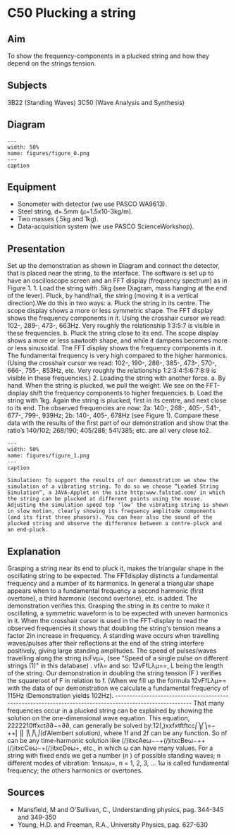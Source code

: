 # C50 Plucking a string 
     
  
## Aim   
 To show the frequency-components in a plucked string and how they depend on the strings tension.    
  
## Subjects   
 3B22 (Standing Waves) 3C50 (Wave Analysis and Synthesis)   
  
## Diagram   
   
```{figure} figures/figure_0.png  
---  
width: 50%  
name: figures/figure_0.png  
---  
caption  
``` 
     
  
## Equipment   
 
 *  Sonometer with detector (we use PASCO WA9613). 
 *  Steel string, d=.5mm (μ=1.5x10-3kg/m). 
 *  Two masses (.5kg and 1kg). 
 *  Data-acquisition system (we use PASCO ScienceWorkshop).
      
  
## Presentation   
 Set up the demonstration as shown in Diagram and connect the detector, that is placed near the string, to the interface. The software is set up to have an oscilloscope screen and an FFT display (frequency spectrum) as in Figure 1. 1. Load the string with .5kg (see Diagram, mass hanging at the end of the lever). Pluck, by hand/nail, the string (moving it in a vertical direction).We do this in two ways:  a.  Pluck the string in its centre. The scope display shows a more or less symmetric shape. The FFT display shows the frequency components in it. Using the crosshair cursor we read: 102-, 289-,  473-, 663Hz. Very roughly the relationship 1:3:5:7 is visible in these frequencies. b. Pluck the string close to its end.  The scope display shows a more or less sawtooth shape, and while it dampens becomes more or less sinusoidal. The FFT display shows the frequency components in it. The fundamental frequency is very high compared to the higher harmonics. (Using the crosshair cursor we read: 102-, 190-, 288-, 385-, 473-, 570-, 666-, 755-, 853Hz, etc. Very roughly the relationship 1:2:3:4:5:6:7:8:9 is visible in these frequencies.) 2. Loading the string with another force.       a.  By hand. When the string is plucked, we pull the weight. We see on the FFT-display shift the frequency components to higher frequencies.       b. Load the string with 1kg. Again the string is plucked, first in its centre, and next close to its end. The observed frequencies are now: 2a: 140-, 268-, 405-, 541-, 677-, 799-, 939Hz; 2b: 140-, 405-, 678Hz (see Figure 1). Compare these data with the results of the first part of our demonstration and show that the ratio’s 140/102; 268/190; 405/288; 541/385; etc. are all very close to2.   
```{figure} figures/figure_1.png  
---  
width: 50%  
name: figures/figure_1.png  
---  
caption  
``` 
    Simulation: To support the results of our demonstration we show the simulation of a vibrating string. To do so we choose “Loaded String Simulation”, a JAVA-Applet on the site http:www.falstad.com/ in which the string can be plucked at different points using the mouse. Adjusting the simulation speed top ‘low’ the vibrating string is shown in slow motion, clearly showing its frequency amplitude components (and its first three phasors). You can hear also the sound of the plucked string and observe the difference between a centre-pluck and an end-pluck.   
  
## Explanation   
 Grasping a string near its end to pluck it, makes the triangular shape in the oscillating string to be expected. The FFTdisplay distincts a fundamental frequency and a number of its harmonics. In general a triangular shape appears when to a fundamental frequency a second harmonic (first overtone), a third harmonic (second overtone), etc. is added. The demonstration verifies this. Grasping the string in its centre to make it oscillating, a symmetric waveform is to be expected with uneven harmonics in it. When the crosshair cursor is used in the FFT-display to read the observed frequencies it shows that doubling the string's tension means a factor 2in increase in frequency.  A standing wave occurs when travelling waves/pulses after their reflections at the end of the string interfere positively, giving large standing amplitudes. The speed of pulses/waves travelling along the string is:Fvμ=, (see "Speed of a single pulse on different strings (1)" in this database) . vfλ= and so: 12vFfLλμ==, L being the length of the string. Our demonstration in doubling the string tension (F ) verifies the squareroot of F  in relation to f. (When we fill up the formula 12vFfLλμ== with the data of our demonstration we calculate a fundamental frequency of 115Hz (Demonstration yields 102Hz).  --------------------------------------------------------------------------------------------------------- That many frequencies occur in a plucked string can be explained by showing the solution on the one-dimensional wave equation. This equation, 2222210ffxct∂∂−=∂∂, can generally be solved by:12(,)xxfxtftftcc⎛⎞⎛⎞=−++⎜⎟⎜⎟⎝⎠⎝⎠(d’Alembert solution), where 1f and 2f can be any function. So nf can be any time-harmonic solution like (/)itxcAeω−−+(/)itxcBeω−++(/)itxcCeω−+(/)itxcDeω+, etc., in which ω can have many values. For a string with fixed ends we get a number (n ) of possible standing waves; n different modes of vibration: 1nnωω=, n = 1, 2, 3, … 1ω is called fundamental frequency; the others harmonics or overtones.   
  
## Sources   
 
 *  Mansfield, M and O'Sullivan, C., Understanding physics, pag. 344-345 and 349-350 
 *  Young, H.D. and Freeman, R.A., University Physics, pag. 627-630
 